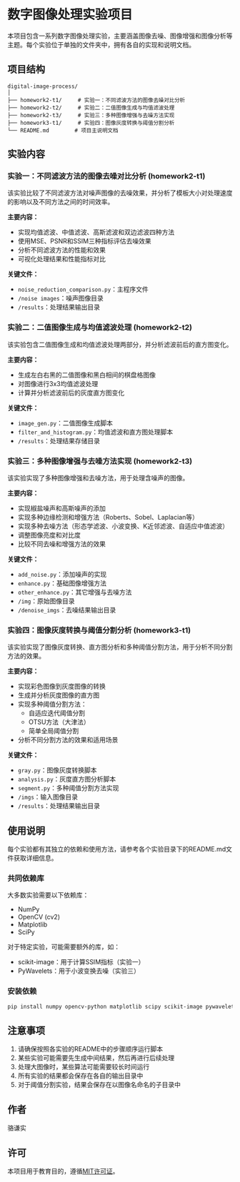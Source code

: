 # 数字图像处理实验项目

本项目包含一系列数字图像处理实验，主要涵盖图像去噪、图像增强和图像分析等主题。每个实验位于单独的文件夹中，拥有各自的实现和说明文档。

## 项目结构

```
digital-image-process/
│
├── homework2-t1/     # 实验一：不同滤波方法的图像去噪对比分析
├── homework2-t2/     # 实验二：二值图像生成与均值滤波处理
├── homework2-t3/     # 实验三：多种图像增强与去噪方法实现
├── homework3-t1/     # 实验四：图像灰度转换与阈值分割分析
└── README.md        # 项目主说明文档
```

## 实验内容

### 实验一：不同滤波方法的图像去噪对比分析 (homework2-t1)

该实验比较了不同滤波方法对噪声图像的去噪效果，并分析了模板大小对处理速度的影响以及不同方法之间的时间效率。

**主要内容：**
- 实现均值滤波、中值滤波、高斯滤波和双边滤波四种方法
- 使用MSE、PSNR和SSIM三种指标评估去噪效果
- 分析不同滤波方法的性能和效果
- 可视化处理结果和性能指标对比

**关键文件：**
- `noise_reduction_comparison.py`：主程序文件
- `/noise images`：噪声图像目录
- `/results`：处理结果输出目录

### 实验二：二值图像生成与均值滤波处理 (homework2-t2)

该实验包含二值图像生成和均值滤波处理两部分，并分析滤波前后的直方图变化。

**主要内容：**
- 生成左白右黑的二值图像和黑白相间的棋盘格图像
- 对图像进行3x3均值滤波处理
- 计算并分析滤波前后的灰度直方图变化

**关键文件：**
- `image_gen.py`：二值图像生成脚本
- `filter_and_histogram.py`：均值滤波和直方图处理脚本
- `/results`：处理结果存储目录

### 实验三：多种图像增强与去噪方法实现 (homework2-t3)

该实验实现了多种图像增强和去噪方法，用于处理含噪声的图像。

**主要内容：**
- 实现椒盐噪声和高斯噪声的添加
- 实现多种边缘检测和增强方法（Roberts、Sobel、Laplacian等）
- 实现多种去噪方法（形态学滤波、小波变换、K近邻滤波、自适应中值滤波）
- 调整图像亮度和对比度
- 比较不同去噪和增强方法的效果

**关键文件：**
- `add_noise.py`：添加噪声的实现
- `enhance.py`：基础图像增强方法
- `other_enhance.py`：其它增强与去噪方法
- `/img`：原始图像目录
- `/denoise_imgs`：去噪结果输出目录

### 实验四：图像灰度转换与阈值分割分析 (homework3-t1)

该实验实现了图像灰度转换、直方图分析和多种阈值分割方法，用于分析不同分割方法的效果。

**主要内容：**
- 实现彩色图像到灰度图像的转换
- 生成并分析灰度图像的直方图
- 实现多种阈值分割方法：
  - 自适应迭代阈值分割
  - OTSU方法（大津法）
  - 简单全局阈值分割
- 分析不同分割方法的效果和适用场景

**关键文件：**
- `gray.py`：图像灰度转换脚本
- `analysis.py`：灰度直方图分析脚本
- `segment.py`：多种阈值分割方法实现
- `/imgs`：输入图像目录
- `/results`：处理结果输出目录

## 使用说明

每个实验都有其独立的依赖和使用方法，请参考各个实验目录下的README.md文件获取详细信息。

### 共同依赖库

大多数实验需要以下依赖库：
- NumPy
- OpenCV (cv2)
- Matplotlib
- SciPy

对于特定实验，可能需要额外的库，如：
- scikit-image：用于计算SSIM指标（实验一）
- PyWavelets：用于小波变换去噪（实验三）

### 安装依赖

```bash
pip install numpy opencv-python matplotlib scipy scikit-image pywavelets
```

## 注意事项

1. 请确保按照各实验的README中的步骤顺序运行脚本
2. 某些实验可能需要先生成中间结果，然后再进行后续处理
3. 处理大图像时，某些算法可能需要较长时间运行
4. 所有实验的结果都会保存在各自的输出目录中
5. 对于阈值分割实验，结果会保存在以图像名命名的子目录中

## 作者

骆谦实

## 许可

本项目用于教育目的，遵循[MIT许可证](https://opensource.org/licenses/MIT)。 
